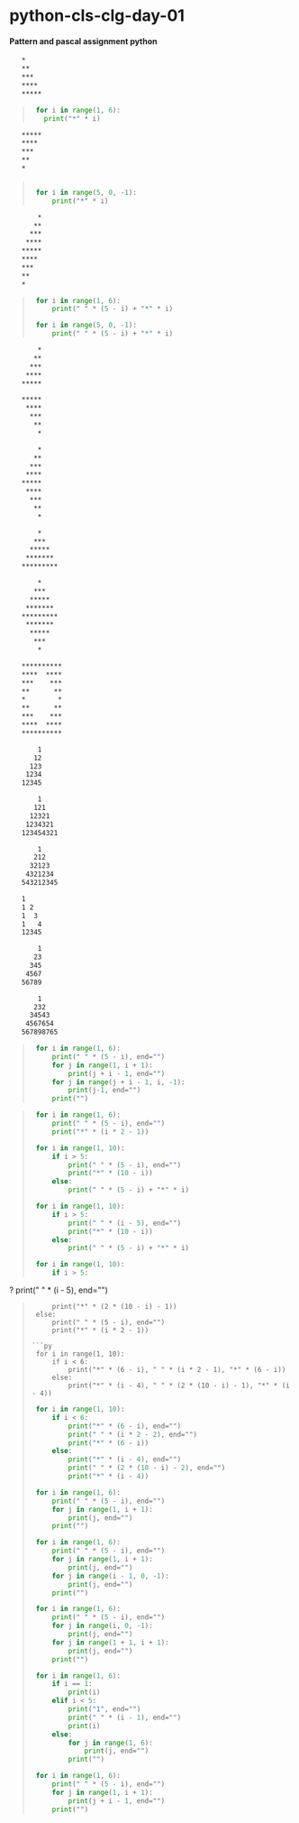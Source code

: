 # python-cls-clg-day-01

#### Pattern and pascal assignment python


```txt
   *
   **
   ***
   ****
   *****
```
>```py
>  for i in range(1, 6):
>    print("*" * i)
>```


```txt
   *****
   ****
   ***
   **
   *
```
>```py
>
>  for i in range(5, 0, -1):
>      print("*" * i)
>```

```txt
       *
      **
     ***
    ****
   *****
   ****
   ***
   **
   *
```
>```py
>  for i in range(1, 6):
>      print(" " * (5 - i) + "*" * i)
>```
>```py
>  for i in range(5, 0, -1):
>      print(" " * (5 - i) + "*" * i)
>```

```txt
       *
      **
     ***
    ****
   *****
```


```txt
   *****
    ****
     ***
      **
       *
```


```txt
       *
      **
     ***
    ****
   *****
    ****
     ***
      **
       *
```


```txt
       *
      ***
     *****
    *******
   *********

       *
      ***
     *****
    *******
   *********
    *******
     *****
      ***
       *
```


```txt
   **********
   ****  ****
   ***    ***
   **      **
   *        *
   **      **
   ***    ***
   ****  ****
   **********
```


```txt
       1
      12
     123
    1234
   12345
```


```txt
       1
      121
     12321
    1234321
   123454321
```


```txt
       1
      212
     32123
    4321234
   543212345
```


```txt
   1
   1 2
   1  3
   1   4
   12345
```


```txt
       1
      23
     345
    4567
   56789
```


```txt
       1
      232
     34543
    4567654
   567898765
```

>```py
>  for i in range(1, 6):
>      print(" " * (5 - i), end="")
>      for j in range(1, i + 1):
>          print(j + i - 1, end="")
>      for j in range(j + i - 1, i, -1):
>          print(j-1, end="")
>      print("")
>```




>```py
>  for i in range(1, 6):
>      print(" " * (5 - i), end="")
>      print("*" * (i * 2 - 1))
>```
>```py
>  for i in range(1, 10):
>      if i > 5:
>          print(" " * (5 - i), end="")
>          print("*" * (10 - i))
>      else:
>          print(" " * (5 - i) + "*" * i)
>```
>```py
>  for i in range(1, 10):
>      if i > 5:
>          print(" " * (i - 5), end="")
>          print("*" * (10 - i))
>      else:
>          print(" " * (5 - i) + "*" * i)
>```
>```py
>  for i in range(1, 10):
>      if i > 5:
?          print(" " * (i - 5), end="")
>          print("*" * (2 * (10 - i) - 1))
>      else:
>          print(" " * (5 - i), end="")
>          print("*" * (i * 2 - 1))
>```
>```py
>  for i in range(1, 10):
>      if i < 6:
>          print("*" * (6 - i), " " * (i * 2 - 1), "*" * (6 - i))
>      else:
>          print("*" * (i - 4), " " * (2 * (10 - i) - 1), "*" * (i - 4))
>```
>```py
>  for i in range(1, 10):
>      if i < 6:
>          print("*" * (6 - i), end="")
>          print(" " * (i * 2 - 2), end="")
>          print("*" * (6 - i))
>      else:
>          print("*" * (i - 4), end="")
>          print(" " * (2 * (10 - i) - 2), end="")
>          print("*" * (i - 4))
>```
>```py
>  for i in range(1, 6):
>      print(" " * (5 - i), end="")
>      for j in range(1, i + 1):
>          print(j, end="")
>      print("")
>```
>```py
>  for i in range(1, 6):
>      print(" " * (5 - i), end="")
>      for j in range(1, i + 1):
>          print(j, end="")
>      for j in range(i - 1, 0, -1):
>          print(j, end="")
>      print("")
>```
>```py
>  for i in range(1, 6):
>      print(" " * (5 - i), end="")
>      for j in range(i, 0, -1):
>          print(j, end="")
>      for j in range(1 + 1, i + 1):
>          print(j, end="")
>      print("")
>```
>```py
>  for i in range(1, 6):
>      if i == 1:
>          print(i)
>      elif i < 5:
>          print("1", end="")
>          print(" " * (i - 1), end="")
>          print(i)
>      else:
>          for j in range(1, 6):
>              print(j, end="")
>          print("")
>```
>```py
>  for i in range(1, 6):
>      print(" " * (5 - i), end="")
>      for j in range(1, i + 1):
>          print(j + i - 1, end="")
>      print("")
>```

